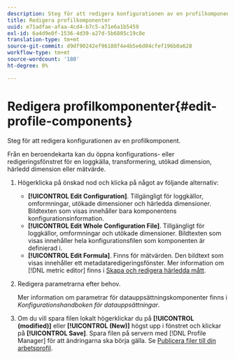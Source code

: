 ```yaml
---
description: Steg för att redigera konfigurationen av en profilkomponent.
title: Redigera profilkomponenter
uuid: e71adfae-afaa-4cd4-b7c5-a71e6a1b5459
exl-id: 6a4d9e0f-1536-4d39-a27d-5b6805c19c8e
translation-type: tm+mt
source-git-commit: d9df90242ef96188f4e4b5e6d04cfef196b0a628
workflow-type: tm+mt
source-wordcount: '180'
ht-degree: 0%

---
```


# Redigera profilkomponenter{#edit-profile-components}

Steg för att redigera konfigurationen av en profilkomponent.

Från en beroendekarta kan du öppna konfigurations- eller redigeringsfönstret för en loggkälla, transformering, utökad dimension, härledd dimension eller mätvärde.

1. Högerklicka på önskad nod och klicka på något av följande alternativ:

   * **[!UICONTROL Edit Configuration]**. Tillgängligt för loggkällor, omformningar, utökade dimensioner och härledda dimensioner. Bildtexten som visas innehåller bara komponentens konfigurationsinformation.
   * **[!UICONTROL Edit Whole Configuration File]**. Tillgängligt för loggkällor, omformningar och utökade dimensioner. Bildtexten som visas innehåller hela konfigurationsfilen som komponenten är definierad i.
   * **[!UICONTROL Edit Formula]**. Finns för mätvärden. Den bildtext som visas innehåller ett metadataredigeringsfönster. Mer information om [!DNL metric editor] finns i [Skapa och redigera härledda mått](../../../../../home/c-get-started/c-admin-intrf/c-prof-mgr/c-drvd-mtrcs.md#concept-e41723b342a849309874b26232224a40).

1. Redigera parametrarna efter behov.

   Mer information om parametrar för datauppsättningskomponenter finns i *Konfigurationshandboken för datauppsättningar*.

1. Om du vill spara filen lokalt högerklickar du på **[!UICONTROL (modified)]** eller **[!UICONTROL (New)]** högst upp i fönstret och klickar på **[!UICONTROL Save]**.
Spara filen på servern med [!DNL Profile Manager] för att ändringarna ska börja gälla. Se [Publicera filer till din arbetsprofil](../../../../../home/c-get-started/c-admin-intrf/c-prof-mgr/t-pub-files-wkg-prof.md#task-a0106e010c834d16bd60eef4721b6af9).
